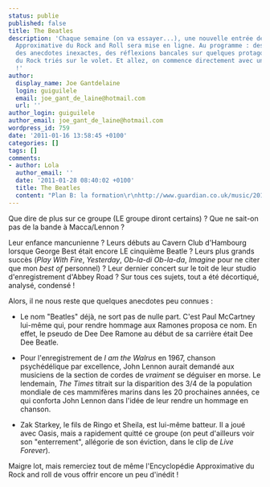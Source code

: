 ```yaml
---
status: publie
published: false
title: The Beatles
description: 'Chaque semaine (on va essayer...), une nouvelle entrée de l''Encyclopédie
  Approximative du Rock and Roll sera mise en ligne. Au programme : des fausses informations,
  des anecdotes inexactes, des réflexions bancales sur quelques protagonistes de l''Histoire
  du Rock triés sur le volet. Et allez, on commence directement avec un gros morceau
  !'
author:
  display_name: Joe Gantdelaine
  login: guiguilele
  email: joe_gant_de_laine@hotmail.com
  url: ''
author_login: guiguilele
author_email: joe_gant_de_laine@hotmail.com
wordpress_id: 759
date: '2011-01-16 13:58:45 +0100'
categories: []
tags: []
comments:
- author: Lola
  author_email: ''
  date: '2011-01-28 08:40:02 +0100'
  title: The Beatles
  content: "Plan B: la formation\r\nhttp://www.guardian.co.uk/music/2011/jan/27/worlds-first-beatles-graduate"
---
```

Que dire de plus sur ce groupe (LE groupe diront certains) ?
Que ne sait-on pas de la bande à Macca/Lennon ?

Leur enfance mancunienne ? Leurs débuts au Cavern Club d'Hambourg lorsque George Best était encore LE cinquième Beatle ? Leurs plus grands succès (*Play With Fire*, *Yesterday*, *Ob-la-di Ob-la-da*, *Imagine* pour ne citer que mon *best of* personnel) ? Leur dernier concert sur le toit de leur studio d'enregistrement d'Abbey Road ? Sur tous ces sujets, tout a été décortiqué, analysé, condensé !

Alors, il ne nous reste que quelques anecdotes peu connues :

- Le nom "Beatles" déjà, ne sort pas de nulle part. C'est Paul McCartney lui-même qui, pour rendre hommage aux Ramones proposa ce nom. En effet, le pseudo de Dee Dee Ramone au début de sa carrière était Dee Dee Beatle.

- Pour l'enregistrement de *I am the Walrus* en 1967, chanson psychédélique par excellence, John Lennon aurait demandé aux musiciens de la section de cordes de *vraiment* se déguiser en morse. Le lendemain, *The Times* titrait sur la disparition des 3/4 de la population mondiale de ces mammifères marins dans les 20 prochaines années, ce qui conforta John Lennon dans l'idée de leur rendre un hommage en chanson.

- Zak Starkey, le fils de Ringo et Sheila, est lui-même batteur. Il a joué avec Oasis, mais a rapidement quitté ce groupe (on peut d'ailleurs voir son "enterrement", allégorie de son éviction, dans le clip de *Live Forever*).

Maigre lot, mais remerciez tout de même l'Encyclopédie Approximative du Rock and roll de vous offrir encore un peu d'inédit !
